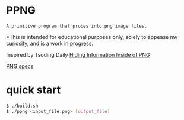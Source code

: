 # PPNG
	A primitive program that probes into.png image files.
	
*This is intended for educational purposes only, solely to appease my curiosity, and is a work in progress.

Inspired by Tsoding Daily [Hiding Information Inside of PNG](https://www.youtube.com/watch?v=M9Zwulv3xz8)	

[PNG specs](http://www.libpng.org/pub/png/spec/1.2/PNG-Contents.html)


# quick start
```sh
$ ./build.sh
$ ./ppng <input_file.png> [output_file] 
```

